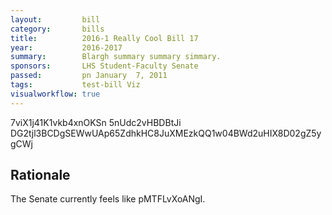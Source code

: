 ```yaml
---
layout:         bill
category:       bills
title:          2016-1 Really Cool Bill 17
year:           2016-2017
summary:        Blargh summary summary simmary.
sponsors:       LHS Student-Faculty Senate
passed:         pn January  7, 2011
tags:           test-bill Viz
visualworkflow: true
---
```



7viX1j41K1vkb4xnOKSn 5nUdc2vHBDBtJi DG2tjl3BCDgSEWwUAp65ZdhkHC8JuXMEzkQQ1w04BWd2uHIX8D02gZ5ygCWj 




Rationale
---------
The Senate currently feels like pMTFLvXoANgI.
